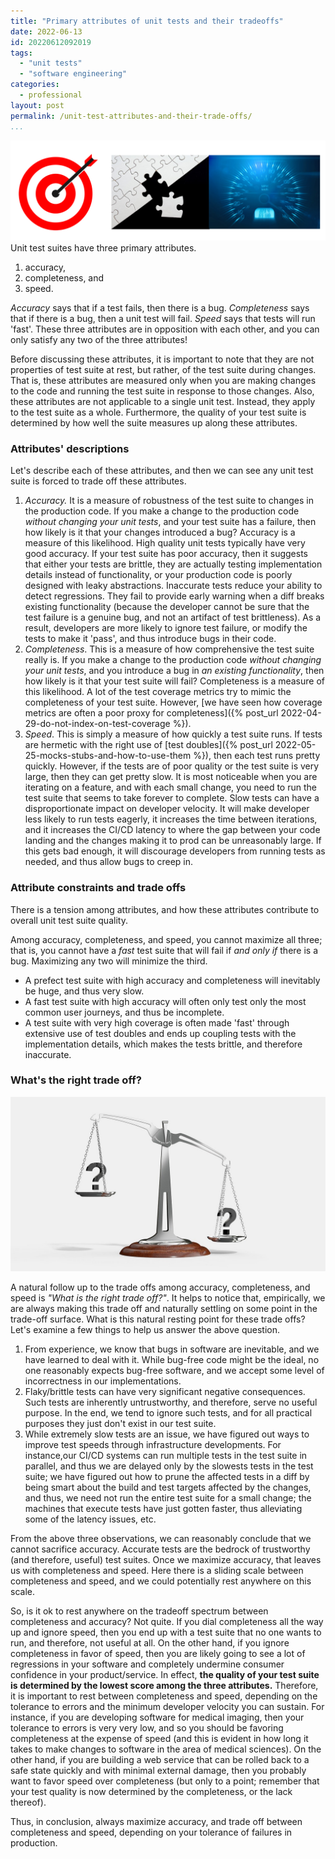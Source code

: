 ```yaml
---
title: "Primary attributes of unit tests and their tradeoffs"
date: 2022-06-13
id: 20220612092019
tags:
  - "unit tests"
  - "software engineering"
categories:
  - professional
layout: post
permalink: /unit-test-attributes-and-their-trade-offs/
...
```

![](/images/accuracy-completeness-speed.png)
Unit test suites have three primary attributes.

1. accuracy, 
2. completeness, and
3. speed. 

*Accuracy* says that if a test fails, then there is a bug. _Completeness_ says that if there is a bug, then a unit test will fail. _Speed_ says that tests will run 'fast'. These three attributes are in opposition with each other, and you can only satisfy any two of the three attributes!

Before discussing these attributes, it is important to note that they are not properties of test suite at rest, but rather, of the test suite during changes. That is, these attributes are measured only when you are making changes to the code and running the test suite in response to those changes. Also, these attributes are not applicable to a single unit test. Instead, they apply to the test suite as a whole. Furthermore, the quality of your test suite is determined by how well the suite measures up along these attributes.


### Attributes' descriptions
Let's describe each of these attributes, and then we can see any unit test suite is forced to trade off these attributes.

1. _Accuracy._ It is a measure of robustness of the test suite to changes in the production code. If you make a change to the production code _without changing your unit tests_, and your test suite has a failure, then how likely is it that your changes introduced a bug? Accuracy is a measure of this likelihood. High quality unit tests typically have very good accuracy. If your test suite has poor accuracy, then it suggests that either your tests are brittle, they are actually testing implementation details instead of functionality, or your production code is poorly designed with leaky abstractions. Inaccurate tests reduce your ability to detect regressions. They fail to provide early warning when a diff breaks existing functionality (because the developer cannot be sure that the test failure is a genuine bug, and not an artifact of test brittleness). As a result, developers are more likely to ignore test failure, or modify the tests to make it 'pass', and thus introduce bugs in their code.
2. _Completeness_. This is a measure of how comprehensive the test suite really is. If you make a change to the production code _without changing your unit tests_, and you introduce a bug in _an existing functionality_, then how likely is it that your test suite will fail? Completeness is a measure of this likelihood. A lot of the test coverage metrics try to mimic the completeness of your test suite. However, [we have seen how coverage metrics are often a poor proxy for completeness]({% post_url 2022-04-29-do-not-index-on-test-coverage %}).
3. _Speed_. This is simply a measure of how quickly a test suite runs. If tests are hermetic with the right use of [test doubles]({% post_url 2022-05-25-mocks-stubs-and-how-to-use-them %}), then each test runs pretty quickly. However, if the tests are of poor quality or the test suite is very large, then they can get pretty slow. It is most noticeable when you are iterating on a feature, and with each small change, you need to run the test suite that seems to take forever to complete. Slow tests can have a disproportionate impact on developer velocity. It will make developer less likely to run tests eagerly, it increases the time between iterations, and it increases the CI/CD latency to where the gap between your code landing and the changes making it to prod can be unreasonably large. If this gets bad enough, it will discourage developers from running tests as needed, and thus allow bugs to creep in.

### Attribute constraints and trade offs

There is a tension among attributes, and how these attributes contribute to overall unit test suite quality. 

Among accuracy, completeness, and speed, you cannot maximize all three; that is, you cannot have a _fast_ test suite that will fail if _and only if_ there is a bug. Maximizing any two will minimize the third.
- A prefect test suite with high accuracy and completeness will inevitably be huge, and thus very slow. 
- A fast test suite with high accuracy will often only test only the most common user journeys, and thus be incomplete. 
- A test suite with very high coverage is often made 'fast' through extensive use of test doubles and ends up coupling tests with the implementation details, which makes the tests brittle, and therefore inaccurate.

### What's the right trade off?
![Image not found: /images/balance-scale.jpg](/images/balance-scale.jpg "Image not found: /images/balance-scale.jpg")

A natural follow up to the trade offs among accuracy, completeness, and speed is _"What is the right trade off?"_. It helps to notice that, empirically, we are always making this trade off and naturally settling on some point in the trade-off surface. What is this natural resting point for these trade offs? Let's examine a few things to help us answer the above question.

1. From experience, we know that bugs in software are inevitable, and we have learned to deal with it. While bug-free code might be the ideal, no one reasonably expects bug-free software, and we accept some level of incorrectness in our implementations.
2. Flaky/brittle tests can have very significant negative consequences. Such tests are inherently untrustworthy, and therefore, serve no useful purpose. In the end, we tend to ignore such tests, and for all practical purposes they just don't exist in our test suite.
3. While extremely slow tests are an issue, we have figured out ways to improve test speeds through infrastructure developments. For instance,our CI/CD systems can run multiple tests in the test suite in parallel, and thus we are delayed only by the slowests tests in the test suite; we have figured out how to prune the affected tests in a diff by being smart about the build and test targets affected by the changes, and thus, we need not run the entire test suite for a small change; the machines that execute tests have just gotten faster, thus alleviating some of the latency issues, etc.

From the above three observations, we can reasonably conclude that we cannot sacrifice accuracy. Accurate tests are the bedrock of trustworthy (and therefore, useful) test suites. Once we maximize accuracy, that leaves us with completeness and speed. Here there is a sliding scale between completeness and speed, and we could potentially rest anywhere on this scale.

So, is it ok to rest anywhere on the tradeoff spectrum between completeness and accuracy? Not quite. If you dial completeness all the way up and ignore speed, then you end up with a test suite that no one wants to run, and therefore, not useful at all. On the other hand, if you ignore completeness in favor of speed, then you are likely going to see a lot of regressions in your software and completely undermine consumer confidence in your product/service. In effect, **the quality of your test suite is determined by the lowest score among the three attributes.** Therefore, it is important to rest between completeness and speed, depending on the tolerance to errors and the minimum developer velocity you can sustain. For instance, if you are developing software for medical imaging, then your tolerance to errors is very very low, and so you should be favoring completeness at the expense of speed (and this is evident in how long it takes to make changes to software in the area of medical sciences). On the other hand, if you are building a web service that can be rolled back to a safe state quickly and with minimal external damage, then you probably want to favor speed over completeness (but only to a point; remember that your test quality is now determined by the completeness, or the lack thereof).

Thus, in conclusion, always maximize accuracy, and trade off between completeness and speed, depending on your tolerance of failures in production.